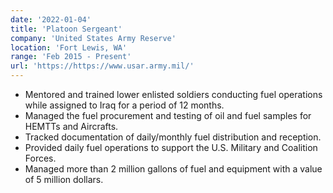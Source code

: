 ```yaml
---
date: '2022-01-04'
title: 'Platoon Sergeant'
company: 'United States Army Reserve'
location: 'Fort Lewis, WA'
range: 'Feb 2015 - Present'
url: 'https://https://www.usar.army.mil/'
---
```


-	Mentored and trained lower enlisted soldiers conducting fuel operations while assigned to Iraq for a period of 12 months.
-	Managed the fuel procurement and testing of oil and fuel samples for HEMTTs and Aircrafts.
-	Tracked documentation of daily/monthly fuel distribution and reception.
-	Provided daily fuel operations to support the U.S. Military and Coalition Forces.
-	Managed more than 2 million gallons of fuel and equipment with a value of 5 million dollars.

